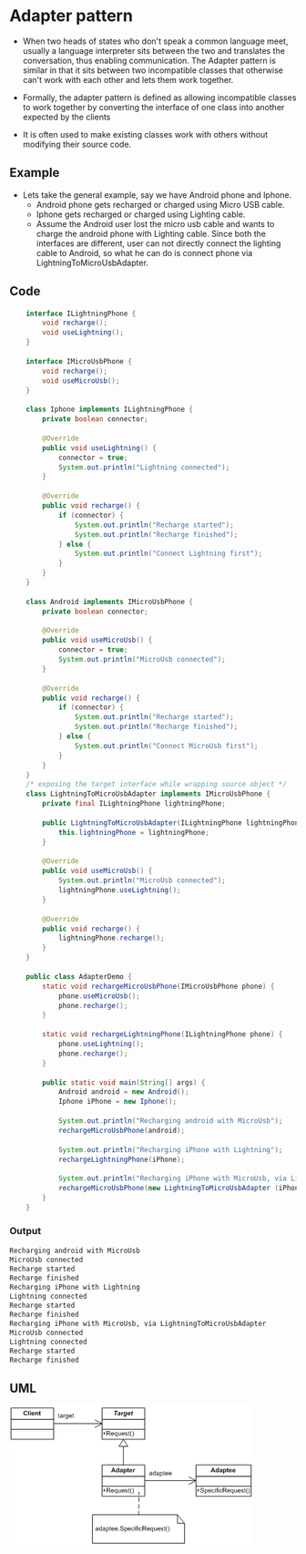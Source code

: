 # Adapter pattern

- When two heads of states who don't speak a common language meet,
usually a language interpreter sits between the two and translates the
conversation, thus enabling communication. The Adapter pattern is
similar in that it sits between two incompatible classes that otherwise
can't work with each other and lets them work together.

- Formally, the adapter pattern is defined as allowing incompatible
classes to work together by converting the interface of one class into
another expected by the clients

- It is often used to make existing classes work with others without modifying their source code.

## Example

- Lets take the general example, say we have Android phone and Iphone.
  - Android phone gets recharged or charged using Micro USB cable.
  - Iphone gets recharged or charged using Lighting cable.
  - Assume the Android user lost the micro usb cable and wants to charge the android phone with Lighting cable. Since both the interfaces are different, user can not directly connect the lighting cable to Android, so what he can do is connect phone via LightningToMicroUsbAdapter.

## Code

``` Java
    interface ILightningPhone {
        void recharge();
        void useLightning();
    }

    interface IMicroUsbPhone {
        void recharge();
        void useMicroUsb();
    }

    class Iphone implements ILightningPhone {
        private boolean connector;

        @Override
        public void useLightning() {
            connector = true;
            System.out.println("Lightning connected");
        }

        @Override
        public void recharge() {
            if (connector) {
                System.out.println("Recharge started");
                System.out.println("Recharge finished");
            } else {
                System.out.println("Connect Lightning first");
            }
        }
    }

    class Android implements IMicroUsbPhone {
        private boolean connector;

        @Override
        public void useMicroUsb() {
            connector = true;
            System.out.println("MicroUsb connected");
        }

        @Override
        public void recharge() {
            if (connector) {
                System.out.println("Recharge started");
                System.out.println("Recharge finished");
            } else {
                System.out.println("Connect MicroUsb first");
            }
        }
    }
    /* exposing the target interface while wrapping source object */
    class LightningToMicroUsbAdapter implements IMicroUsbPhone {
        private final ILightningPhone lightningPhone;

        public LightningToMicroUsbAdapter(ILightningPhone lightningPhone) {
            this.lightningPhone = lightningPhone;
        }

        @Override
        public void useMicroUsb() {
            System.out.println("MicroUsb connected");
            lightningPhone.useLightning();
        }

        @Override
        public void recharge() {
            lightningPhone.recharge();
        }
    }

    public class AdapterDemo {
        static void rechargeMicroUsbPhone(IMicroUsbPhone phone) {
            phone.useMicroUsb();
            phone.recharge();
        }

        static void rechargeLightningPhone(ILightningPhone phone) {
            phone.useLightning();
            phone.recharge();
        }

        public static void main(String[] args) {
            Android android = new Android();
            Iphone iPhone = new Iphone();

            System.out.println("Recharging android with MicroUsb");
            rechargeMicroUsbPhone(android);

            System.out.println("Recharging iPhone with Lightning");
            rechargeLightningPhone(iPhone);

            System.out.println("Recharging iPhone with MicroUsb, via LightningToMicroUsbAdapter");
            rechargeMicroUsbPhone(new LightningToMicroUsbAdapter (iPhone));
        }
    }
```

### Output

```
Recharging android with MicroUsb
MicroUsb connected
Recharge started
Recharge finished
Recharging iPhone with Lightning
Lightning connected
Recharge started
Recharge finished
Recharging iPhone with MicroUsb, via LightningToMicroUsbAdapter
MicroUsb connected
Lightning connected
Recharge started
Recharge finished
```

## UML

![Adapter-Pattern](../resources/adapter-pattern.png)
